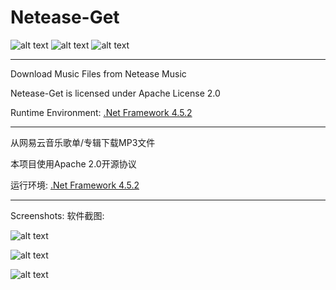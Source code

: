 # Netease-Get
![alt text](https://img.shields.io/github/license/xAsiimov/Netease-Get.svg)
![alt text](https://img.shields.io/github/release/xAsiimov/Netease-Get.svg)
![alt text](https://img.shields.io/github/downloads/xAsiimov/Netease-Get/total.svg)

---
Download Music Files from Netease Music

Netease-Get is licensed under Apache License 2.0

Runtime Environment: [.Net Framework 4.5.2](https://www.microsoft.com/en-us/download/details.aspx?id=42642)

---
从网易云音乐歌单/专辑下载MP3文件

本项目使用Apache 2.0开源协议

运行环境: [.Net Framework 4.5.2](https://www.microsoft.com/en-us/download/details.aspx?id=42642)

---
Screenshots: 
软件截图:

![alt text](https://blog.xasiimov.com/wp-content/uploads/2019/01/album.png)

![alt text](https://blog.xasiimov.com/wp-content/uploads/2019/01/single.png)

![alt text](https://blog.xasiimov.com/wp-content/uploads/2019/01/playList.png)